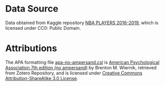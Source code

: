 # Data Source

Data obtained from Kaggle repository [NBA PLAYERS 2016-2019](https://www.kaggle.com/datasets/davra98/nba-players-20162019), which is licensed under CC0: Public Domain.

# Attributions

The APA formatting file [apa-no-ampersand.csl](apa-no-ampersand.csl) is [American Psychological Association 7th edition (no ampersand)](http://www.zotero.org/styles/apa-no-ampersand) by Brenton M. Wiernik, retrieved from Zotero Repository, and is licensed under [Creative Commons Attribution-ShareAlike 3.0 License](https://creativecommons.org/licenses/by-sa/3.0/).
